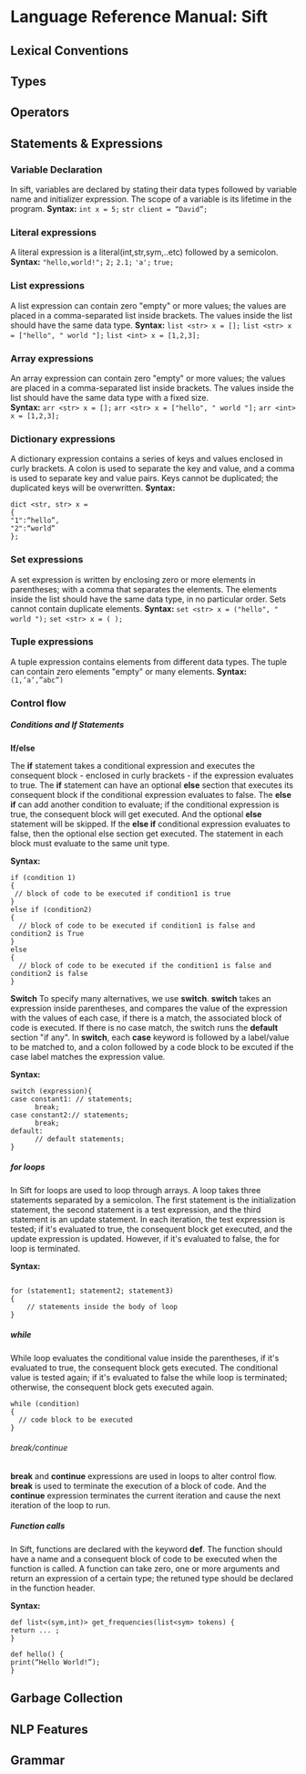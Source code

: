 # Language Reference Manual: Sift

## Lexical Conventions

## Types

## Operators 

## Statements & Expressions
### Variable Declaration 
In sift, variables are declared by stating their data types followed by variable name and initializer expression. The scope of a variable is its lifetime in the program. 
**Syntax:**
`int x = 5;`
`str client = “David”;`

### Literal expressions
A literal expression is a literal(int,str,sym,..etc) followed by a semicolon. 
**Syntax:**
`"hello,world!";`
`2;`
`2.1;`
`'a';`
`true;`

### List expressions 
A list expression can contain zero "empty" or more values; the values are placed in a comma-separated list inside brackets. The values inside the list should have the same data type. 
**Syntax:**
`list <str> x = [];`
`list <str> x = ["hello", " world "];`
`list <int> x = [1,2,3];`

### Array expressions 
An array expression can contain zero "empty" or more values; the values are placed in a comma-separated list inside brackets. The values inside the list should have the same data type with a fixed size.  
**Syntax:**
`arr <str> x = [];`
`arr <str> x = ["hello", " world "];`
`arr <int> x = [1,2,3];`

### Dictionary expressions
A dictionary expression contains a series of keys and values enclosed in curly brackets. A colon is used to separate the key and value, and a comma is used to separate key and value pairs. Keys cannot be duplicated; the duplicated keys will be overwritten. 
**Syntax:**
```
dict <str, str> x = 
{
"1":“hello”,
"2":“world”
}; 
```
### Set expressions
A set expression is written by enclosing zero or more elements in parentheses; with a comma that separates the elements. 
The elements inside the list should have the same data type, in no particular order. Sets cannot contain duplicate elements. 
**Syntax:**
`set <str> x = ("hello", " world ");`
`set <str> x = ( );`

### Tuple expressions
A tuple expression contains elements from different data types. The tuple can contain zero elements "empty" or many elements. 
**Syntax:** 
`(1,’a’,”abc”)`

### Control flow 
##### Conditions and If Statements

**If/else**

The **if** statement takes a conditional expression and executes the consequent block - enclosed in curly brackets -  if the expression evaluates to true. The **if** statement can have an optional **else** section that executes its consequent block if the conditional expression evaluates to false. 
The **else if** can add another condition to evaluate; if the conditional expression is true, the consequent block will get executed. And the optional **else** statement will be skipped. If the **else if** conditional expression evaluates to false, then the optional else section get executed. 
The statement in each block must evaluate to the same unit type. 
 
**Syntax:** 
```
if (condition 1)
{
 // block of code to be executed if condition1 is true 
} 
else if (condition2) 
{
  // block of code to be executed if condition1 is false and condition2 is True
} 
else
{
  // block of code to be executed if the condition1 is false and condition2 is false
}
```

**Switch**
To specify many alternatives, we use **switch**. 
**switch** takes an expression inside parentheses, and compares the value of the expression with the values of each case, if there is a match, the associated block of code is executed. If there is no case match, the switch runs the **default** section "if any". 
In **switch**, each **case** keyword is followed by a label/value to be matched to, and a colon followed by a code block to be excuted if the case label matches the expression value. 

**Syntax:** 
```
switch (expression){
case constant1: // statements;
      break;
case constant2:// statements;
      break;
default:
      // default statements;
}
```
##### for loops 
In Sift for loops are used to loop through arrays. A loop takes three statements separated by a semicolon. The first statement is the initialization statement, the second statement is a test expression, and the third statement is an update statement. In each iteration, the test expression is tested; if it's evaluated to true, the consequent block get executed, and the update expression is updated. However, if it's evaluated to false, the for loop is terminated.

**Syntax:** 
```

for (statement1; statement2; statement3)
{
    // statements inside the body of loop
}
```
##### while 

While loop evaluates the conditional value inside the parentheses, if it's evaluated to true, the consequent block gets executed. The conditional value is tested again; if it's evaluated to false the while loop is terminated; otherwise, the consequent block gets executed again. 

```
while (condition) 
{
  // code block to be executed
} 
```

######  break/continue
**break** and **continue** expressions are used in loops to alter control flow.
**break** is used to terminate the execution of a block of code. And the **continue** expression terminates the current iteration and cause the next iteration of the loop to run.

##### Function calls 
In Sift, functions are declared with the keyword **def**. The function should have a name and a consequent block of code to be executed when the function is called.
A function can take zero, one or more arguments and return an expression of a certain type; the retuned type should be declared in the function header. 

**Syntax:**
```
def list<(sym,int)> get_frequencies(list<sym> tokens) {
return ... ; 
}
```
```
def hello() {
print(“Hello World!”);
}
```

## Garbage Collection 

## NLP Features 

## Grammar